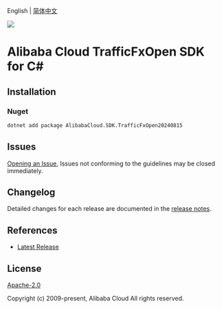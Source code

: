 English | [简体中文](README-CN.md)

![](https://aliyunsdk-pages.alicdn.com/icons/AlibabaCloud.svg)

# Alibaba Cloud TrafficFxOpen SDK for C#

## Installation

### Nuget

```bash
dotnet add package AlibabaCloud.SDK.TrafficFxOpen20240815
```

## Issues

[Opening an Issue](https://github.com/aliyun/alibabacloud-csharp-sdk/issues/new), Issues not conforming to the guidelines may be closed immediately.

## Changelog

Detailed changes for each release are documented in the [release notes](./ChangeLog.md).

## References

* [Latest Release](https://github.com/aliyun/alibabacloud-csharp-sdk/)

## License

[Apache-2.0](http://www.apache.org/licenses/LICENSE-2.0)

Copyright (c) 2009-present, Alibaba Cloud All rights reserved.
